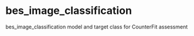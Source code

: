 # bes_image_classification
bes_image_classification model and target class for CounterFit assessment 
